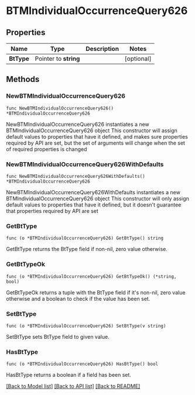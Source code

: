 # BTMIndividualOccurrenceQuery626

## Properties

Name | Type | Description | Notes
------------ | ------------- | ------------- | -------------
**BtType** | Pointer to **string** |  | [optional] 

## Methods

### NewBTMIndividualOccurrenceQuery626

`func NewBTMIndividualOccurrenceQuery626() *BTMIndividualOccurrenceQuery626`

NewBTMIndividualOccurrenceQuery626 instantiates a new BTMIndividualOccurrenceQuery626 object
This constructor will assign default values to properties that have it defined,
and makes sure properties required by API are set, but the set of arguments
will change when the set of required properties is changed

### NewBTMIndividualOccurrenceQuery626WithDefaults

`func NewBTMIndividualOccurrenceQuery626WithDefaults() *BTMIndividualOccurrenceQuery626`

NewBTMIndividualOccurrenceQuery626WithDefaults instantiates a new BTMIndividualOccurrenceQuery626 object
This constructor will only assign default values to properties that have it defined,
but it doesn't guarantee that properties required by API are set

### GetBtType

`func (o *BTMIndividualOccurrenceQuery626) GetBtType() string`

GetBtType returns the BtType field if non-nil, zero value otherwise.

### GetBtTypeOk

`func (o *BTMIndividualOccurrenceQuery626) GetBtTypeOk() (*string, bool)`

GetBtTypeOk returns a tuple with the BtType field if it's non-nil, zero value otherwise
and a boolean to check if the value has been set.

### SetBtType

`func (o *BTMIndividualOccurrenceQuery626) SetBtType(v string)`

SetBtType sets BtType field to given value.

### HasBtType

`func (o *BTMIndividualOccurrenceQuery626) HasBtType() bool`

HasBtType returns a boolean if a field has been set.


[[Back to Model list]](../README.md#documentation-for-models) [[Back to API list]](../README.md#documentation-for-api-endpoints) [[Back to README]](../README.md)


